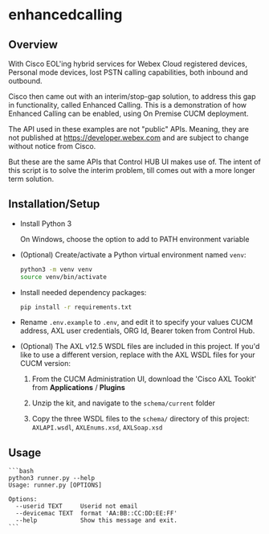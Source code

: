 # enhancedcalling

## Overview
With Cisco EOL'ing hybrid services for Webex Cloud registered devices, Personal mode devices, lost PSTN calling capabilities, both inbound and outbound.

Cisco then came out with an interim/stop-gap solution, to address this gap in functionality, called Enhanced Calling.
This is a demonstration of how Enhanced Calling can be enabled, using On Premise CUCM deployment.

The API used in these examples are not "public" APIs. Meaning, they are not published at https://developer.webex.com and are subject to change without notice from Cisco.

But these are the same APIs that Control HUB UI makes use of.
The intent of this script is to solve the interim problem, till comes out with a more longer term solution.
## Installation/Setup
* Install Python 3

    On Windows, choose the option to add to PATH environment variable

* (Optional) Create/activate a Python virtual environment named `venv`:

    ```bash
    python3 -m venv venv
    source venv/bin/activate
    ```
* Install needed dependency packages:

    ```bash
    pip install -r requirements.txt
    ```

* Rename `.env.example` to `.env`, and edit it to specify your values CUCM address, AXL user credentials, ORG Id, Bearer token from Control Hub.

* (Optional) The AXL v12.5 WSDL files are included in this project.  If you'd like to use a different version, replace with the AXL WSDL files for your CUCM version:

    1. From the CUCM Administration UI, download the 'Cisco AXL Tookit' from **Applications** / **Plugins**

    1. Unzip the kit, and navigate to the `schema/current` folder

    1. Copy the three WSDL files to the `schema/` directory of this project: `AXLAPI.wsdl`, `AXLEnums.xsd`, `AXLSoap.xsd`


## Usage

    ```bash
    python3 runner.py --help
    Usage: runner.py [OPTIONS]

    Options:
      --userid TEXT     Userid not email
      --devicemac TEXT  format 'AA:BB::CC:DD:EE:FF'
      --help            Show this message and exit.
    ```
